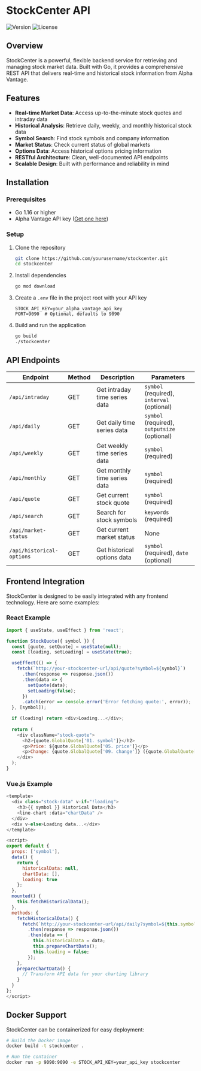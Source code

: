 # StockCenter API

![Version](https://img.shields.io/badge/version-1.0.0-blue.svg)
![License](https://img.shields.io/badge/license-MIT-green.svg)

## Overview

StockCenter is a powerful, flexible backend service for retrieving and managing stock market data. Built with Go, it provides a comprehensive REST API that delivers real-time and historical stock information from Alpha Vantage.

## Features

- **Real-time Market Data**: Access up-to-the-minute stock quotes and intraday data
- **Historical Analysis**: Retrieve daily, weekly, and monthly historical stock data
- **Symbol Search**: Find stock symbols and company information
- **Market Status**: Check current status of global markets
- **Options Data**: Access historical options pricing information
- **RESTful Architecture**: Clean, well-documented API endpoints
- **Scalable Design**: Built with performance and reliability in mind

## Installation

### Prerequisites

- Go 1.16 or higher
- Alpha Vantage API key ([Get one here](https://www.alphavantage.co/support/#api-key))

### Setup

1. Clone the repository
   ```bash
   git clone https://github.com/yourusername/stockcenter.git
   cd stockcenter
   ```

2. Install dependencies
   ```bash
   go mod download
   ```

3. Create a `.env` file in the project root with your API key
   ```
   STOCK_API_KEY=your_alpha_vantage_api_key
   PORT=9090  # Optional, defaults to 9090
   ```

4. Build and run the application
   ```bash
   go build
   ./stockcenter
   ```

## API Endpoints

| Endpoint | Method | Description | Parameters |
|----------|--------|-------------|------------|
| `/api/intraday` | GET | Get intraday time series data | `symbol` (required), `interval` (optional) |
| `/api/daily` | GET | Get daily time series data | `symbol` (required), `outputsize` (optional) |
| `/api/weekly` | GET | Get weekly time series data | `symbol` (required) |
| `/api/monthly` | GET | Get monthly time series data | `symbol` (required) |
| `/api/quote` | GET | Get current stock quote | `symbol` (required) |
| `/api/search` | GET | Search for stock symbols | `keywords` (required) |
| `/api/market-status` | GET | Get current market status | None |
| `/api/historical-options` | GET | Get historical options data | `symbol` (required), `date` (optional) |

## Frontend Integration

StockCenter is designed to be easily integrated with any frontend technology. Here are some examples:

### React Example

```javascript
import { useState, useEffect } from 'react';

function StockQuote({ symbol }) {
  const [quote, setQuote] = useState(null);
  const [loading, setLoading] = useState(true);

  useEffect(() => {
    fetch(`http://your-stockcenter-url/api/quote?symbol=${symbol}`)
      .then(response => response.json())
      .then(data => {
        setQuote(data);
        setLoading(false);
      })
      .catch(error => console.error('Error fetching quote:', error));
  }, [symbol]);

  if (loading) return <div>Loading...</div>;
  
  return (
    <div className="stock-quote">
      <h2>{quote.GlobalQuote['01. symbol']}</h2>
      <p>Price: ${quote.GlobalQuote['05. price']}</p>
      <p>Change: {quote.GlobalQuote['09. change']} ({quote.GlobalQuote['10. change percent']})</p>
    </div>
  );
}
```

### Vue.js Example

```javascript
<template>
  <div class="stock-data" v-if="!loading">
    <h3>{{ symbol }} Historical Data</h3>
    <line-chart :data="chartData" />
  </div>
  <div v-else>Loading data...</div>
</template>

<script>
export default {
  props: ['symbol'],
  data() {
    return {
      historicalData: null,
      chartData: [],
      loading: true
    };
  },
  mounted() {
    this.fetchHistoricalData();
  },
  methods: {
    fetchHistoricalData() {
      fetch(`http://your-stockcenter-url/api/daily?symbol=${this.symbol}`)
        .then(response => response.json())
        .then(data => {
          this.historicalData = data;
          this.prepareChartData();
          this.loading = false;
        });
    },
    prepareChartData() {
      // Transform API data for your charting library
    }
  }
};
</script>
```

## Docker Support

StockCenter can be containerized for easy deployment:

```bash
# Build the Docker image
docker build -t stockcenter .

# Run the container
docker run -p 9090:9090 -e STOCK_API_KEY=your_api_key stockcenter
```

